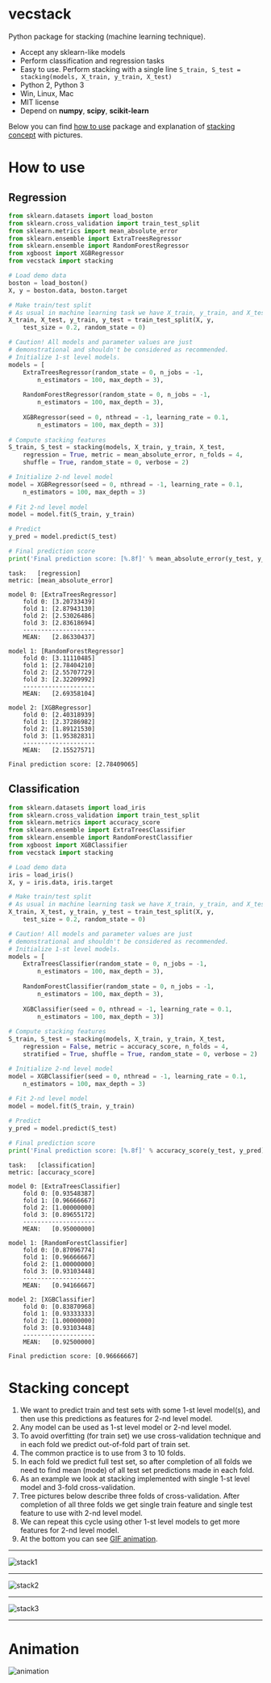 # vecstack
Python package for stacking (machine learning technique).
* Accept any sklearn-like models
* Perform classification and regression tasks
* Easy to use. Perform stacking with a single line ```S_train, S_test = stacking(models, X_train, y_train, X_test)```
* Python 2, Python 3
* Win, Linux, Mac
* MIT license
* Depend on **numpy**, **scipy**, **scikit-learn**

Below you can find [how to use](https://github.com/vecxoz/vecstack#how-to-use) package and explanation of [stacking concept](https://github.com/vecxoz/vecstack#stacking-concept) with pictures.

# How to use

## Regression

```python
from sklearn.datasets import load_boston
from sklearn.cross_validation import train_test_split
from sklearn.metrics import mean_absolute_error
from sklearn.ensemble import ExtraTreesRegressor
from sklearn.ensemble import RandomForestRegressor
from xgboost import XGBRegressor
from vecstack import stacking

# Load demo data
boston = load_boston()
X, y = boston.data, boston.target

# Make train/test split
# As usual in machine learning task we have X_train, y_train, and X_test
X_train, X_test, y_train, y_test = train_test_split(X, y, 
    test_size = 0.2, random_state = 0)

# Caution! All models and parameter values are just 
# demonstrational and shouldn't be considered as recommended.
# Initialize 1-st level models.
models = [
    ExtraTreesRegressor(random_state = 0, n_jobs = -1, 
        n_estimators = 100, max_depth = 3),
        
    RandomForestRegressor(random_state = 0, n_jobs = -1, 
        n_estimators = 100, max_depth = 3),
        
    XGBRegressor(seed = 0, nthread = -1, learning_rate = 0.1, 
        n_estimators = 100, max_depth = 3)]
    
# Compute stacking features
S_train, S_test = stacking(models, X_train, y_train, X_test, 
    regression = True, metric = mean_absolute_error, n_folds = 4, 
    shuffle = True, random_state = 0, verbose = 2)

# Initialize 2-nd level model
model = XGBRegressor(seed = 0, nthread = -1, learning_rate = 0.1, 
    n_estimators = 100, max_depth = 3)
    
# Fit 2-nd level model
model = model.fit(S_train, y_train)

# Predict
y_pred = model.predict(S_test)

# Final prediction score
print('Final prediction score: [%.8f]' % mean_absolute_error(y_test, y_pred))
```

```
task:   [regression]
metric: [mean_absolute_error]

model 0: [ExtraTreesRegressor]
    fold 0: [3.20733439]
    fold 1: [2.87943130]
    fold 2: [2.53026486]
    fold 3: [2.83618694]
    --------------------
    MEAN:   [2.86330437]

model 1: [RandomForestRegressor]
    fold 0: [3.11110485]
    fold 1: [2.78404210]
    fold 2: [2.55707729]
    fold 3: [2.32209992]
    --------------------
    MEAN:   [2.69358104]

model 2: [XGBRegressor]
    fold 0: [2.40318939]
    fold 1: [2.37286982]
    fold 2: [1.89121530]
    fold 3: [1.95382831]
    --------------------
    MEAN:   [2.15527571]
    
Final prediction score: [2.78409065]
```

## Classification

```python
from sklearn.datasets import load_iris
from sklearn.cross_validation import train_test_split
from sklearn.metrics import accuracy_score
from sklearn.ensemble import ExtraTreesClassifier
from sklearn.ensemble import RandomForestClassifier
from xgboost import XGBClassifier
from vecstack import stacking

# Load demo data
iris = load_iris()
X, y = iris.data, iris.target

# Make train/test split
# As usual in machine learning task we have X_train, y_train, and X_test
X_train, X_test, y_train, y_test = train_test_split(X, y, 
    test_size = 0.2, random_state = 0)

# Caution! All models and parameter values are just 
# demonstrational and shouldn't be considered as recommended.
# Initialize 1-st level models.
models = [
    ExtraTreesClassifier(random_state = 0, n_jobs = -1, 
        n_estimators = 100, max_depth = 3),
        
    RandomForestClassifier(random_state = 0, n_jobs = -1, 
        n_estimators = 100, max_depth = 3),
        
    XGBClassifier(seed = 0, nthread = -1, learning_rate = 0.1, 
        n_estimators = 100, max_depth = 3)]
    
# Compute stacking features
S_train, S_test = stacking(models, X_train, y_train, X_test, 
    regression = False, metric = accuracy_score, n_folds = 4, 
    stratified = True, shuffle = True, random_state = 0, verbose = 2)

# Initialize 2-nd level model
model = XGBClassifier(seed = 0, nthread = -1, learning_rate = 0.1, 
    n_estimators = 100, max_depth = 3)
    
# Fit 2-nd level model
model = model.fit(S_train, y_train)

# Predict
y_pred = model.predict(S_test)

# Final prediction score
print('Final prediction score: [%.8f]' % accuracy_score(y_test, y_pred))
```

```
task:   [classification]
metric: [accuracy_score]

model 0: [ExtraTreesClassifier]
    fold 0: [0.93548387]
    fold 1: [0.96666667]
    fold 2: [1.00000000]
    fold 3: [0.89655172]
    --------------------
    MEAN:   [0.95000000]

model 1: [RandomForestClassifier]
    fold 0: [0.87096774]
    fold 1: [0.96666667]
    fold 2: [1.00000000]
    fold 3: [0.93103448]
    --------------------
    MEAN:   [0.94166667]

model 2: [XGBClassifier]
    fold 0: [0.83870968]
    fold 1: [0.93333333]
    fold 2: [1.00000000]
    fold 3: [0.93103448]
    --------------------
    MEAN:   [0.92500000]
    
Final prediction score: [0.96666667]
```

# Stacking concept

1. We want to predict train and test sets with some 1-st level model(s), and then use this predictions as features for 2-nd level model.  
2. Any model can be used as 1-st level model or 2-nd level model.
3. To avoid overfitting (for train set) we use cross-validation technique and in each fold we predict out-of-fold part of train set.
4. The common practice is to use from 3 to 10 folds.
5. In each fold we predict full test set, so after completion of all folds we need to find mean (mode) of all test set predictions made in each fold.
6. As an example we look at stacking implemented with single 1-st level model and 3-fold cross-validation.
7. Tree pictures below describe three folds of cross-validation. After completion of all three folds we get single train feature and single test feature to use with 2-nd level model.
8. We can repeat this cycle using other 1-st level models to get more features for 2-nd level model.
9. At the bottom you can see [GIF animation](https://github.com/vecxoz/vecstack/blob/master/README.md#animation).

***
![stack1](https://github.com/vecxoz/vecstack/blob/master/pic/dia1.png "Fold 1 of 3")
***
![stack2](https://github.com/vecxoz/vecstack/blob/master/pic/dia2.png "Fold 2 of 3")
***
![stack3](https://github.com/vecxoz/vecstack/blob/master/pic/dia3.png "Fold 3 of 3")
***

# Animation
![animation](https://github.com/vecxoz/vecstack/blob/master/pic/dia.gif "Animation")
